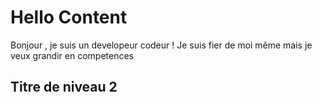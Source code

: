 # Hello Content

Bonjour , je suis un developeur codeur ! Je suis fier de moi même mais je veux grandir en competences
## Titre de niveau 2